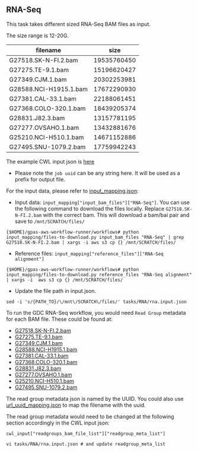 ## RNA-Seq

This task takes different sized RNA-Seq BAM files as input.

The size range is 12-20G.

filename|size
--------|----
G27518.SK-N-FI.2.bam|19535760450
G27275.TE-9.1.bam|15196620427
G27349.CJM.1.bam|20302253981
G28588.NCI-H1915.1.bam|17672290930
G27381.CAL-33.1.bam|22188061451
G27368.COLO-320.1.bam|18439205374
G28831.J82.3.bam|13157781195
G27277.OVSAHO.1.bam|13432881676
G25210.NCI-H510.1.bam|14671152886
G27495.SNU-1079.2.bam|17759942243

The example CWL input json is [here](rna.input.json)
  * Please note the `job uuid` can be any string here. It will be used as a prefix for output file.

For the input data, please refer to [input_mapping.json](../../input_mapping/input_mapping.json):
* Input data: `input_mapping["input_bam_files"]["RNA-Seq"]`. You can use the following command to download the files locally. Replace `G27518.SK-N-FI.2.bam` with the correct bam. This will download a bam/bai pair and save to `/mnt/SCRATCH/files/`

```
{$HOME}/gpas-aws-workflow-runner/workflows# python input_mapping/files-to-download.py input_bam_files "RNA-Seq" | grep G27518.SK-N-FI.2.bam | xargs -i aws s3 cp {} /mnt/SCRATCH/files/
```
* Reference files: `input_mapping["reference_files"]["RNA-Seq alignment"]`
```
{$HOME}/gpas-aws-workflow-runner/workflows# python input_mapping/files-to-download.py reference_files "RNA-Seq alignment" | xargs -i  aws s3 cp {} /mnt/SCRATCH/files/
```

* Update the file path in input.json.   
```
sed -i 's/{PATH_TO}/\/mnt\/SCRATCH\/files/' tasks/RNA/rna.input.json
```

To run the GDC RNA-Seq workflow, you would need `Read Group` metadata for each BAM file. These could be found at:
* [G27518.SK-N-FI.2.bam](../../readgroup_metadata/RNA/e8385ceb-1e07-4176-8b80-4f9e75531007.json)
* [G27275.TE-9.1.bam](../../readgroup_metadata/RNA/82ffe43f-314e-474b-afe8-cb3a5d472743.json)
* [G27349.CJM.1.bam](../../readgroup_metadata/RNA/9cc8608b-cfaf-4598-9814-4ef8b6905460.json)
* [G28588.NCI-H1915.1.bam](../../readgroup_metadata/RNA/47b982b3-c7ce-4ca7-8c86-c71c15979620.json)
* [G27381.CAL-33.1.bam](../../readgroup_metadata/RNA/6630e532-e3e7-43c5-bfff-78d60d0ff3cf.json)
* [G27368.COLO-320.1.bam](../../readgroup_metadata/RNA/8322e710-cd45-4e2d-89d5-e6118db78af8.json)
* [G28831.J82.3.bam](../../readgroup_metadata/RNA/1dc5aa91-51d0-4108-930b-2776135ed6aa.json)
* [G27277.OVSAHO.1.bam](../../readgroup_metadata/RNA/b0912b5d-2b20-418c-88c8-eb6ff61275f8.json)
* [G25210.NCI-H510.1.bam](../../readgroup_metadata/RNA/18004fb1-89a2-4ba1-a321-a0aa854e98c3.json)
* [G27495.SNU-1079.2.bam](../../readgroup_metadata/RNA/5aa5d841-f357-45c2-a40a-ad5d9cdd9ed1.json)

The read group metadata json is named by the UUID. You could also use [url_uuid_mapping.json](../../input_mapping/url_uuid_mapping.tsv) to map the filename with the uuid. </br>

The read group metadata would need to be changed at the following section accordingly in the CWL input json:

`cwl_input["readgroups_bam_file_list"]["readgroup_meta_list"]`

```
vi tasks/RNA/rna.input.json # and update readgroup_meta_list 
```